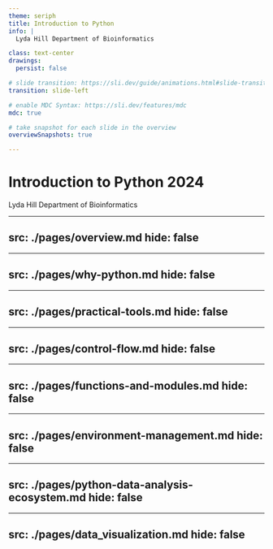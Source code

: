 ```yaml
---
theme: seriph
title: Introduction to Python
info: |
  Lyda Hill Department of Bioinformatics

class: text-center
drawings:
  persist: false

# slide transition: https://sli.dev/guide/animations.html#slide-transitions
transition: slide-left

# enable MDC Syntax: https://sli.dev/features/mdc
mdc: true

# take snapshot for each slide in the overview
overviewSnapshots: true

---
```


# Introduction to Python 2024

Lyda Hill Department of Bioinformatics

---
src: ./pages/overview.md
hide: false
---



---
src: ./pages/why-python.md
hide: false
---


---
src: ./pages/practical-tools.md
hide: false
---



---
src: ./pages/control-flow.md
hide: false
---



---
src: ./pages/functions-and-modules.md
hide: false
---



---
src: ./pages/environment-management.md
hide: false
---



---
src: ./pages/python-data-analysis-ecosystem.md
hide: false
---



---
src: ./pages/data_visualization.md
hide: false
---